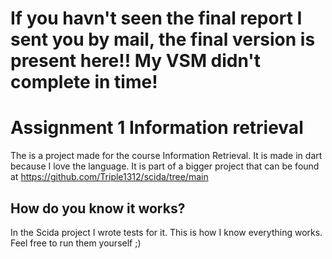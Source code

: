 # If you havn't seen the final report I sent you by mail, the final version is present here!! My VSM didn't complete in time!

# Assignment 1 Information retrieval
The is a project made for the course Information Retrieval.
It is made in dart because I love the language. It is part of a bigger project that can be found at https://github.com/Triple1312/scida/tree/main
## How do you know it works?
In the Scida project I wrote tests for it. This is how I know everything works. Feel free to run them yourself ;)
